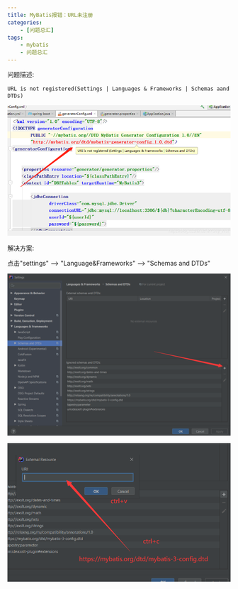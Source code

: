 ```yaml
---
title: MyBatis报错：URL未注册
categories:
    - [问题总汇]
tags:
    - mybatis
    - 问题总汇
---
```


问题描述:

```
URL is not registered(Settings | Languages & Frameworks | Schemas aand DTDs)
```

![image_2023-02-17-09-06-38](https://raw.githubusercontent.com/PigPigLetsGo/imeages/master/image_2023-02-17-09-06-38.png)

解决方案:

点击"settings" --> "Language&Frameworks" --> "Schemas and DTDs"

![image_2023-02-17-09-10-28](https://raw.githubusercontent.com/PigPigLetsGo/imeages/master/image_2023-02-17-09-10-28.png)

![image_2023-02-17-09-11-25](https://raw.githubusercontent.com/PigPigLetsGo/imeages/master/image_2023-02-17-09-11-25.png)
